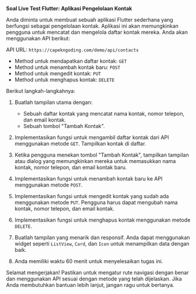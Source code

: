 **Soal Live Test Flutter: Aplikasi Pengelolaan Kontak**

Anda diminta untuk membuat sebuah aplikasi Flutter sederhana yang berfungsi sebagai pengelolaan kontak. Aplikasi ini akan memungkinkan pengguna untuk mencatat dan mengelola daftar kontak mereka. Anda akan menggunakan API berikut:

API URL: `https://capekngoding.com/demo/api/contacts`
- Method untuk mendapatkan daftar kontak: `GET`
- Method untuk menambah kontak baru: `POST`
- Method untuk mengedit kontak: `PUT`
- Method untuk menghapus kontak: `DELETE`

Berikut langkah-langkahnya:

1. Buatlah tampilan utama dengan:
   - Sebuah daftar kontak yang mencatat nama kontak, nomor telepon, dan email kontak.
   - Sebuah tombol "Tambah Kontak".

2. Implementasikan fungsi untuk mengambil daftar kontak dari API menggunakan metode `GET`. Tampilkan kontak di daftar.

3. Ketika pengguna menekan tombol "Tambah Kontak", tampilkan tampilan atau dialog yang memungkinkan mereka untuk memasukkan nama kontak, nomor telepon, dan email kontak baru.

4. Implementasikan fungsi untuk menambah kontak baru ke API menggunakan metode `POST`.

5. Implementasikan fungsi untuk mengedit kontak yang sudah ada menggunakan metode `PUT`. Pengguna harus dapat mengubah nama kontak, nomor telepon, dan email kontak.

6. Implementasikan fungsi untuk menghapus kontak menggunakan metode `DELETE`.

7. Buatlah tampilan yang menarik dan responsif. Anda dapat menggunakan widget seperti `ListView`, `Card`, dan `Icon` untuk menampilkan data dengan baik.

8. Anda memiliki waktu 60 menit untuk menyelesaikan tugas ini.

Selamat mengerjakan! Pastikan untuk mengatur rute navigasi dengan benar dan menggunakan API sesuai dengan metode yang telah dijelaskan. Jika Anda membutuhkan bantuan lebih lanjut, jangan ragu untuk bertanya.